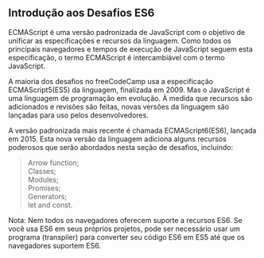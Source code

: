 ## Introdução aos Desafios ES6

ECMAScript é uma versão padronizada de JavaScript com o objetivo de unificar as especificações e recursos da linguagem. Como todos os principais navegadores e tempos de execução de JavaScript seguem esta especificação, o termo ECMAScript é intercambiável com o termo JavaScript.

A maioria dos desafios no freeCodeCamp usa a especificação ECMAScript5(ES5) da linguagem, finalizada em 2009. Mas o JavaScript é uma linguagem de programação em evolução. À medida que recursos são adicionados e revisões são feitas, novas versões da linguagem são lançadas para uso pelos desenvolvedores.

A versão padronizada mais recente é chamada ECMAScript6(ES6), lançada em 2015. Esta nova versão da linguagem adiciona alguns recursos poderosos que serão abordados nesta seção de desafios, incluindo:

    
> Arrow function;<br>Classes;<br>Modules;<br>Promises;<br>Generators;<br>let and const.

Nota: Nem todos os navegadores oferecem suporte a recursos ES6. Se você usa ES6 em seus próprios projetos, pode ser necessário usar um programa (transpiler) para converter seu código ES6 em ES5 até que os navegadores suportem ES6.